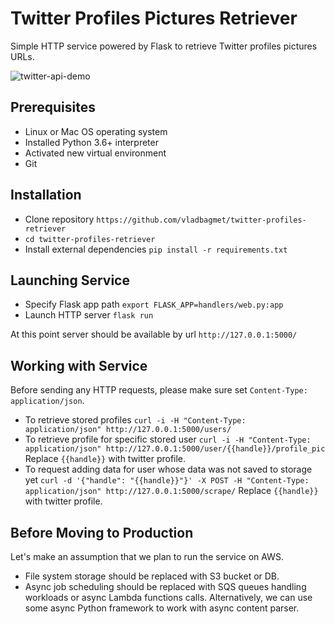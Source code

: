 # Twitter Profiles Pictures Retriever
Simple HTTP service powered by Flask to retrieve Twitter profiles pictures URLs.

![twitter-api-demo](https://user-images.githubusercontent.com/23407924/78502536-4a006500-776a-11ea-9c44-4a71ebebc5cb.gif)

## Prerequisites
* Linux or Mac OS operating system
* Installed Python 3.6+ interpreter
* Activated new virtual environment
* Git

## Installation
* Clone repository `https://github.com/vladbagmet/twitter-profiles-retriever`
* `cd twitter-profiles-retriever`
* Install external dependencies `pip install -r requirements.txt`

## Launching Service
* Specify Flask app path `export FLASK_APP=handlers/web.py:app`
* Launch HTTP server `flask run`

At this point server should be available by url `http://127.0.0.1:5000/`

## Working with Service
Before sending any HTTP requests, please make sure set `Content-Type: application/json`.
* To retrieve stored profiles `curl -i -H "Content-Type: application/json" http://127.0.0.1:5000/users/`
* To retrieve profile for specific stored user `curl -i -H "Content-Type: application/json" http://127.0.0.1:5000/user/{{handle}}/profile_pic`
Replace `{{handle}}` with twitter profile.
* To request adding data for user whose data was not saved to storage yet `curl -d '{"handle": "{{handle}}"}' -X POST -H "Content-Type: application/json" http://127.0.0.1:5000/scrape/`
Replace `{{handle}}` with twitter profile.

## Before Moving to Production
Let's make an assumption that we plan to run the service on AWS.
* File system storage should be replaced with S3 bucket or DB.
* Async job scheduling should be replaced with SQS queues handling workloads or async Lambda functions calls. 
Alternatively, we can use some async Python framework to work with async content parser.
